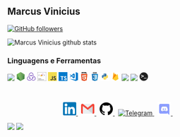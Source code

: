 ## Marcus Vinicius
[![GitHub followers](https://img.shields.io/github/followers/dev-viniciuss.svg?style=social&label=Follow&maxAge=2592000)](https://github.com/dev-viniciuss?tab=followers)

![Marcus Vinicius github stats](https://github-readme-stats.vercel.app/api?username=dev-viniciuss&show_icons=true&theme=tokyonight)

### Linguagens e Ferramentas  

<code><img height="20" src="https://ionicframework.com/jp/docs/assets/icons/logo-react-icon.png"></code>
<code><img height="20" src="https://raw.githubusercontent.com/github/explore/80688e429a7d4ef2fca1e82350fe8e3517d3494d/topics/nodejs/nodejs.png"></code>
<code><img height="20" src="https://raw.githubusercontent.com/github/explore/80688e429a7d4ef2fca1e82350fe8e3517d3494d/topics/redux/redux.png"></code>
<code><img height="20" src="https://raw.githubusercontent.com/github/explore/80688e429a7d4ef2fca1e82350fe8e3517d3494d/topics/styled-components/styled-components.png"></code>
<code><img height="20" src="https://raw.githubusercontent.com/github/explore/80688e429a7d4ef2fca1e82350fe8e3517d3494d/topics/javascript/javascript.png"></code>
<code><img height="20" src="https://raw.githubusercontent.com/github/explore/80688e429a7d4ef2fca1e82350fe8e3517d3494d/topics/typescript/typescript.png"></code>
<code><img height="20" src="https://raw.githubusercontent.com/github/explore/80688e429a7d4ef2fca1e82350fe8e3517d3494d/topics/visual-studio-code/visual-studio-code.png"></code>
<code><img height="20" src="https://raw.githubusercontent.com/github/explore/80688e429a7d4ef2fca1e82350fe8e3517d3494d/topics/html/html.png"></code>
<code><img height="20" src="https://raw.githubusercontent.com/github/explore/80688e429a7d4ef2fca1e82350fe8e3517d3494d/topics/css/css.png"></code>
<code><img height="20" src="https://raw.githubusercontent.com/github/explore/80688e429a7d4ef2fca1e82350fe8e3517d3494d/topics/python/python.png"></code>
<code><img height="20" src="https://raw.githubusercontent.com/github/explore/80688e429a7d4ef2fca1e82350fe8e3517d3494d/topics/firebase/firebase.png"></code>
<code><img height="20" src="https://www.pngfind.com/pngs/m/74-744138_mysql-logo-png-mysql-transparent-png.png"></code>
<code><img height="20" src="https://imagens.tiespecialistas.com.br/2015/02/git.jpg"></code>
<code><img height="20" src="https://raw.githubusercontent.com/github/explore/80688e429a7d4ef2fca1e82350fe8e3517d3494d/topics/terminal/terminal.png"></code>



&nbsp; &nbsp;
<p align="center">
  <a href="https://www.linkedin.com/in/marcus-vinicius-silva-costa-6098911a4/">
    <img src="https://github.com/deut-erium/deut-erium/blob/master/assets/linkedin.svg" width="30px" alt="LinkedIn">
  </a> &nbsp;
  <a href="mailto:dev.mvsc@gmail.com">
     <img src="https://github.com/deut-erium/deut-erium/blob/master/assets/gmail.svg" width="30px" alt="mail">
  </a> &nbsp;
  <a href="https://github.com/dev-viniciuss">
     <img src="https://github.com/deut-erium/deut-erium/blob/master/assets/github.svg" width="30px" alt="github">
  </a> &nbsp;
  <a href="https://t.me/MVinicius">
     <img src="https://logodownload.org/wp-content/uploads/2017/11/telegram-logo.png" width="30px" alt="Telegram">
  </a> &nbsp;
   <a href="https://discord.com/users/Marcus Vinicius#9740">
     <img src="https://github.com/deut-erium/deut-erium/blob/master/assets/discord.svg" width="30px" alt="discord">
  </a> &nbsp;
</p>



<img src="https://media1.giphy.com/media/l4KhQo2MESJkc6QbS/200w.webp?cid=ecf05e472r3supdzzqkzz348f5v85dhnr5nnr7vypyejvwt0&rid=200w.webp">
<img src="https://media2.giphy.com/media/3oKIPtjElfqwMOTbH2/giphy.gif">
